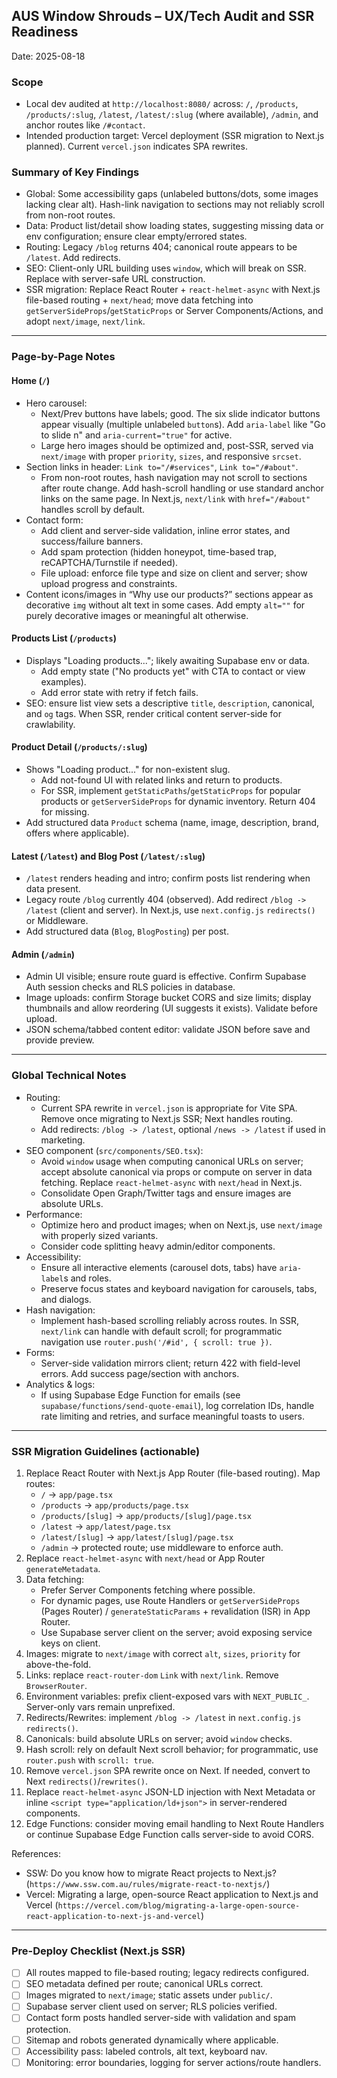 ## AUS Window Shrouds – UX/Tech Audit and SSR Readiness

Date: 2025-08-18

### Scope

- Local dev audited at `http://localhost:8080/` across: `/`, `/products`, `/products/:slug`, `/latest`, `/latest/:slug` (where available), `/admin`, and anchor routes like `/#contact`.
- Intended production target: Vercel deployment (SSR migration to Next.js planned). Current `vercel.json` indicates SPA rewrites.

### Summary of Key Findings

- Global: Some accessibility gaps (unlabeled buttons/dots, some images lacking clear alt). Hash-link navigation to sections may not reliably scroll from non-root routes.
- Data: Product list/detail show loading states, suggesting missing data or env configuration; ensure clear empty/errored states.
- Routing: Legacy `/blog` returns 404; canonical route appears to be `/latest`. Add redirects.
- SEO: Client-only URL building uses `window`, which will break on SSR. Replace with server-safe URL construction.
- SSR migration: Replace React Router + `react-helmet-async` with Next.js file-based routing + `next/head`; move data fetching into `getServerSideProps`/`getStaticProps` or Server Components/Actions, and adopt `next/image`, `next/link`.

---

### Page-by-Page Notes

#### Home (`/`)

- Hero carousel:
  - Next/Prev buttons have labels; good. The six slide indicator buttons appear visually (multiple unlabeled `button`s). Add `aria-label` like "Go to slide n" and `aria-current="true"` for active.
  - Large hero images should be optimized and, post-SSR, served via `next/image` with proper `priority`, `sizes`, and responsive `srcset`.
- Section links in header: `Link to="/#services"`, `Link to="/#about"`.
  - From non-root routes, hash navigation may not scroll to sections after route change. Add hash-scroll handling or use standard anchor links on the same page. In Next.js, `next/link` with `href="/#about"` handles scroll by default.
- Contact form:
  - Add client and server-side validation, inline error states, and success/failure banners.
  - Add spam protection (hidden honeypot, time-based trap, reCAPTCHA/Turnstile if needed).
  - File upload: enforce file type and size on client and server; show upload progress and constraints.
- Content icons/images in “Why use our products?” sections appear as decorative `img` without alt text in some cases. Add empty `alt=""` for purely decorative images or meaningful alt otherwise.

#### Products List (`/products`)

- Displays "Loading products..."; likely awaiting Supabase env or data.
  - Add empty state ("No products yet" with CTA to contact or view examples).
  - Add error state with retry if fetch fails.
- SEO: ensure list view sets a descriptive `title`, `description`, canonical, and `og` tags. When SSR, render critical content server-side for crawlability.

#### Product Detail (`/products/:slug`)

- Shows "Loading product..." for non-existent slug.
  - Add not-found UI with related links and return to products.
  - For SSR, implement `getStaticPaths`/`getStaticProps` for popular products or `getServerSideProps` for dynamic inventory. Return 404 for missing.
- Add structured data `Product` schema (name, image, description, brand, offers where applicable).

#### Latest (`/latest`) and Blog Post (`/latest/:slug`)

- `/latest` renders heading and intro; confirm posts list rendering when data present.
- Legacy route `/blog` currently 404 (observed). Add redirect `/blog -> /latest` (client and server). In Next.js, use `next.config.js` `redirects()` or Middleware.
- Add structured data (`Blog`, `BlogPosting`) per post.

#### Admin (`/admin`)

- Admin UI visible; ensure route guard is effective. Confirm Supabase Auth session checks and RLS policies in database.
- Image uploads: confirm Storage bucket CORS and size limits; display thumbnails and allow reordering (UI suggests it exists). Validate before upload.
- JSON schema/tabbed content editor: validate JSON before save and provide preview.

---

### Global Technical Notes

- Routing:
  - Current SPA rewrite in `vercel.json` is appropriate for Vite SPA. Remove once migrating to Next.js SSR; Next handles routing.
  - Add redirects: `/blog -> /latest`, optional `/news -> /latest` if used in marketing.
- SEO component (`src/components/SEO.tsx`):
  - Avoid `window` usage when computing canonical URLs on server; accept absolute canonical via props or compute on server in data fetching. Replace `react-helmet-async` with `next/head` in Next.js.
  - Consolidate Open Graph/Twitter tags and ensure images are absolute URLs.
- Performance:
  - Optimize hero and product images; when on Next.js, use `next/image` with properly sized variants.
  - Consider code splitting heavy admin/editor components.
- Accessibility:
  - Ensure all interactive elements (carousel dots, tabs) have `aria-label`s and roles.
  - Preserve focus states and keyboard navigation for carousels, tabs, and dialogs.
- Hash navigation:
  - Implement hash-based scrolling reliably across routes. In SSR, `next/link` can handle with default scroll; for programmatic navigation use `router.push('/#id', { scroll: true })`.
- Forms:
  - Server-side validation mirrors client; return 422 with field-level errors. Add success page/section with anchors.
- Analytics & logs:
  - If using Supabase Edge Function for emails (see `supabase/functions/send-quote-email`), log correlation IDs, handle rate limiting and retries, and surface meaningful toasts to users.

---

### SSR Migration Guidelines (actionable)

1. Replace React Router with Next.js App Router (file-based routing). Map routes:
   - `/` -> `app/page.tsx`
   - `/products` -> `app/products/page.tsx`
   - `/products/[slug]` -> `app/products/[slug]/page.tsx`
   - `/latest` -> `app/latest/page.tsx`
   - `/latest/[slug]` -> `app/latest/[slug]/page.tsx`
   - `/admin` -> protected route; use middleware to enforce auth.
2. Replace `react-helmet-async` with `next/head` or App Router `generateMetadata`.
3. Data fetching:
   - Prefer Server Components fetching where possible.
   - For dynamic pages, use Route Handlers or `getServerSideProps` (Pages Router) / `generateStaticParams` + revalidation (ISR) in App Router.
   - Use Supabase server client on the server; avoid exposing service keys on client.
4. Images: migrate to `next/image` with correct `alt`, `sizes`, `priority` for above-the-fold.
5. Links: replace `react-router-dom` `Link` with `next/link`. Remove `BrowserRouter`.
6. Environment variables: prefix client-exposed vars with `NEXT_PUBLIC_`. Server-only vars remain unprefixed.
7. Redirects/Rewrites: implement `/blog -> /latest` in `next.config.js` `redirects()`.
8. Canonicals: build absolute URLs on server; avoid `window` checks.
9. Hash scroll: rely on default Next scroll behavior; for programmatic, use `router.push` with `scroll: true`.
10. Remove `vercel.json` SPA rewrite once on Next. If needed, convert to Next `redirects()`/`rewrites()`.
11. Replace `react-helmet-async` JSON-LD injection with Next Metadata or inline `<script type="application/ld+json">` in server-rendered components.
12. Edge Functions: consider moving email handling to Next Route Handlers or continue Supabase Edge Function calls server-side to avoid CORS.

References:

- SSW: Do you know how to migrate React projects to Next.js? (`https://www.ssw.com.au/rules/migrate-react-to-nextjs/`)
- Vercel: Migrating a large, open-source React application to Next.js and Vercel (`https://vercel.com/blog/migrating-a-large-open-source-react-application-to-next-js-and-vercel`)

---

### Pre-Deploy Checklist (Next.js SSR)

- [ ] All routes mapped to file-based routing; legacy redirects configured.
- [ ] SEO metadata defined per route; canonical URLs correct.
- [ ] Images migrated to `next/image`; static assets under `public/`.
- [ ] Supabase server client used on server; RLS policies verified.
- [ ] Contact form posts handled server-side with validation and spam protection.
- [ ] Sitemap and robots generated dynamically where applicable.
- [ ] Accessibility pass: labeled controls, alt text, keyboard nav.
- [ ] Monitoring: error boundaries, logging for server actions/route handlers.

